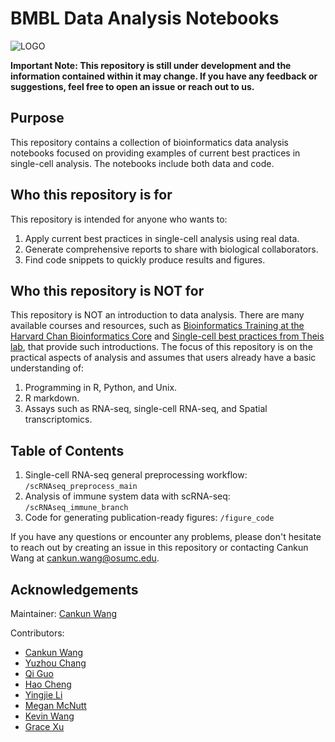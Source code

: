 # BMBL Data Analysis Notebooks

![LOGO](https://cpb-us-w2.wpmucdn.com/u.osu.edu/dist/0/72768/files/2020/07/bmbl_logo1-300x124.png)

**Important Note: This repository is still under development and the information contained within it may change. If you have any feedback or suggestions, feel free to open an issue or reach out to us.**

## Purpose

This repository contains a collection of bioinformatics data analysis notebooks focused on providing examples of current best practices in single-cell analysis. The notebooks include both data and code.

## Who this repository is for

This repository is intended for anyone who wants to:

1. Apply current best practices in single-cell analysis using real data.
2. Generate comprehensive reports to share with biological collaborators.
3. Find code snippets to quickly produce results and figures.

## Who this repository is NOT for

This repository is NOT an introduction to data analysis. There are many available courses and resources, such as [Bioinformatics Training at the Harvard Chan Bioinformatics Core](https://hbctraining.github.io/main/) and [Single-cell best practices from Theis lab](https://www.sc-best-practices.org/preamble.html), that provide such introductions. The focus of this repository is on the practical aspects of analysis and assumes that users already have a basic understanding of:

1. Programming in R, Python, and Unix.
2. R markdown.
3. Assays such as RNA-seq, single-cell RNA-seq, and Spatial transcriptomics.

## Table of Contents

1. Single-cell RNA-seq general preprocessing workflow: `/scRNAseq_preprocess_main`
2. Analysis of immune system data with scRNA-seq: `/scRNAseq_immune_branch`
3. Code for generating publication-ready figures: `/figure_code`

If you have any questions or encounter any problems, please don't hesitate to reach out by creating an issue in this repository or contacting Cankun Wang at cankun.wang@osumc.edu.

## Acknowledgements

Maintainer: [Cankun Wang](https://github.com/Wang-Cankun)

Contributors:

- [Cankun Wang](https://github.com/Wang-Cankun)
- [Yuzhou Chang](https://github.com/BMEngineeR)
- [Qi Guo](https://github.com/1QiGuo)
- [Hao Cheng](https://github.com/chthub)
- [Yingjie Li](https://github.com/Rockiki)
- [Megan McNutt](https://github.com/meganmcnutt)
- [Kevin Wang](https://github.com/kevinwang23)
- [Grace Xu](https://github.com/gracexu27)
